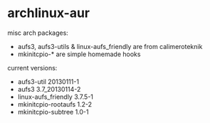 archlinux-aur
=============

misc arch packages:

* aufs3, aufs3-utils & linux-aufs_friendly are from calimeroteknik
* mkinitcpio-* are simple homemade hooks

current versions:

* aufs3-util                20130111-1
* aufs3                     3.7_20130114-2
* linux-aufs_friendly       3.7.5-1
* mkinitcpio-rootaufs       1.2-2
* mkinitcpio-subtree        1.0-1

